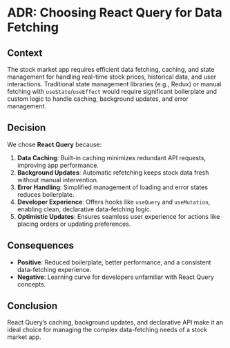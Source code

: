 # ADR: Choosing React Query for Data Fetching

## Context

The stock market app requires efficient data fetching, caching, and state management for handling real-time stock prices, historical data, and user interactions. Traditional state management libraries (e.g., Redux) or manual fetching with `useState`/`useEffect` would require significant boilerplate and custom logic to handle caching, background updates, and error management.

## Decision

We chose **React Query** because:

1. **Data Caching**: Built-in caching minimizes redundant API requests, improving app performance.
2. **Background Updates**: Automatic refetching keeps stock data fresh without manual intervention.
3. **Error Handling**: Simplified management of loading and error states reduces boilerplate.
4. **Developer Experience**: Offers hooks like `useQuery` and `useMutation`, enabling clean, declarative data-fetching logic.
5. **Optimistic Updates**: Ensures seamless user experience for actions like placing orders or updating preferences.

## Consequences

- **Positive**: Reduced boilerplate, better performance, and a consistent data-fetching experience.
- **Negative**: Learning curve for developers unfamiliar with React Query concepts.

## Conclusion

React Query’s caching, background updates, and declarative API make it an ideal choice for managing the complex data-fetching needs of a stock market app.
